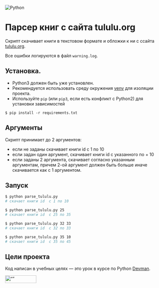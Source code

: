 ![Python](https://img.shields.io/badge/python-3670A0?style=for-the-badge&logo=python&logoColor=ffdd54)


# Парсер книг с сайта tululu.org

Скрипт скачивает книги в текстовом формате и обложки к ни с ссайта [tululu.org](https://tululu.org/).

Все ошибки логируются в файл `warning.log`.

## Установка.
- Python3 должен быть уже установлен.
- Рекомендуется использовать среду окружения [venv](https://docs.python.org/3/library/venv.html) 
для изоляции проекта.
 - Используйте `pip` (или `pip3`, если есть конфликт с Python2) для установки зависимостей
```console
$ pip install -r requirements.txt
```

## Аргументы

Скрипт принимает до 2 аргументов:
 - если не заданы скачивает книги id c 1 по 10
 - если задан один аргумент, скачивает книги id с указанного по + 10
 - если заданы 2 аргумента, скачивает согласно указанным аргументам, причем 2-ой аргумент должен быть больше иначе скачивается как с 1 аргументом.

## Запуск

```bash
$ python parse_tululu.py
# скачает книги id  с 1 по 10

$ python parse_tululu.py 25
# скачает книги id  с 25 по 35

$ python parse_tululu.py 32 33
# скачает книги id  с 32 по 33

$ python parse_tululu.py 35 10
# скачает книги id  с 35 по 45


```

## Цели проекта

Код написан в учебных целях — это урок в курсе по Python [Devman](https://dvmn.org).


<img src="https://dvmn.org/assets/img/logo.8d8f24edbb5f.svg" alt= “” width="102" height="25">
